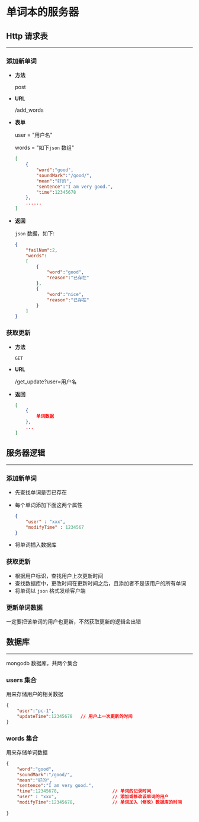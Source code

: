# 单词本的服务器



## Http 请求表

---

### 添加新单词

* **方法**

    post

* **URL**

    /add_words

* **表单**

    user = "用户名"

    words  =  "如下`json` 数组"

    ```json
    [
        {
            "word":"good",
        	"soundMark":"/good/",
            "mean":"好的",
            "sentence":"I am very good.",
            "time":12345678
        },
        ......
    ]
    ```

    

* **返回**

    `json` 数据，如下:

    ```json
    {
        "failNum":2,
        "words":
        [
            {
                "word":"good",
                "reason":"已存在"
            },
            {
                "word":"nice",
                "reason":"已存在"
            }
        ]
    }
    ```



### 获取更新

* **方法**

    `GET`

* **URL**

    /get_update?user=用户名

* **返回**

    ```json
    [
        {
            单词数据
        },
        ...
    ]
    ```

    



## 服务器逻辑

---

### 添加新单词

* 先查找单词是否已存在

* 每个单词添加下面这两个属性

    ```json
    {
        "user" : "xxx",
        "modifyTime" : 1234567
    }
    ```

* 将单词插入数据库



### 获取更新

* 根据用户标识，查找用户上次更新时间
* 查找数据库中，更改时间在更新时间之后，且添加者不是该用户的所有单词
* 将单词以 `json` 格式发给客户端



### 更新单词数据

一定要把该单词的用户也更新，不然获取更新的逻辑会出错



## 数据库

---

mongodb 数据库，共两个集合

### users 集合

用来存储用户的相关数据

```json
{
    "user":"pc-1",
    "updateTime":12345678	// 用户上一次更新的时间
}
```



### words 集合

用来存储单词数据

```json
{
    "word":"good",
    "soundMark":"/good/",
    "mean":"好的",
    "sentence":"I am very good.",
    "time":12345678,					// 单词的记录时间
    "user" : "xxx",						// 添加或修改该单词的用户
    "modifyTime":12345678,				// 单词加入（修改）数据库的时间
    
}
```



​    
